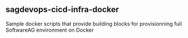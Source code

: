 sagdevops-cicd-infra-docker
----------------------------

Sample docker scripts that provide building blocks for provisionning full SoftwareAG environment on Docker
